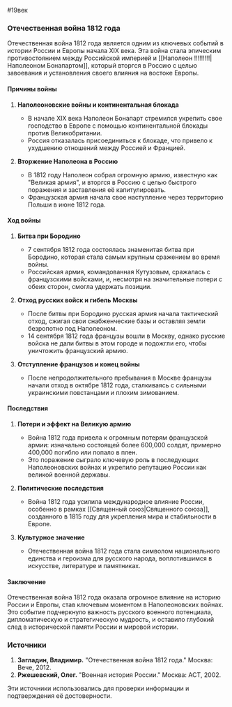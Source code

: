 #19век 
### Отечественная война 1812 года

Отечественная война 1812 года является одним из ключевых событий в истории России и Европы начала XIX века. Эта война стала эпическим противостоянием между Российской империей и [[Наполеон !!!!!!!!!|Наполеоном Бонапартом]], который вторгся в Россию с целью завоевания и установления своего влияния на востоке Европы.

#### Причины войны

1. **Наполеоновские войны и континентальная блокада**
   - В начале XIX века Наполеон Бонапарт стремился укрепить свое господство в Европе с помощью континентальной блокады против Великобритании.
   - Россия отказалась присоединиться к блокаде, что привело к ухудшению отношений между Россией и Францией.

2. **Вторжение Наполеона в Россию**
   - В 1812 году Наполеон собрал огромную армию, известную как "Великая армия", и вторгся в Россию с целью быстрого поражения и заставления её капитулировать.
   - Французская армия начала свое наступление через территорию Польши в июне 1812 года.

#### Ход войны

1. **Битва при Бородино**
   - 7 сентября 1812 года состоялась знаменитая битва при Бородино, которая стала самым крупным сражением во время войны.
   - Российская армия, командованная Кутузовым, сражалась с французскими войсками, и, несмотря на значительные потери с обеих сторон, смогла удержать позиции.

2. **Отход русских войск и гибель Москвы**
   - После битвы при Бородино русская армия начала тактический отход, сжигая свои снабженческие базы и оставляя земли безропотно под Наполеоном.
   - 14 сентября 1812 года французы вошли в Москву, однако русские войска не дали битвы в этом городе и подожгли его, чтобы уничтожить французский армию.

3. **Отступление французов и конец войны**
   - После непродолжительного пребывания в Москве французы начали отход в октябре 1812 года, сталкиваясь с сильными украинскими повстанцами и плохим зимованием.

#### Последствия

1. **Потери и эффект на Великую армию**
   - Война 1812 года привела к огромным потерям французской армии: изначально состоящей более 600,000 солдат, примерно 400,000 погибло или попало в плен.
   - Это поражение сыграло ключевую роль в последующих Наполеоновских войнах и укрепило репутацию России как великой военной державы.

2. **Политические последствия**
   - Война 1812 года усилила международное влияние России, особенно в рамках [[Священный союз|Священного союза]], созданного в 1815 году для укрепления мира и стабильности в Европе.

3. **Культурное значение**
   - Отечественная война 1812 года стала символом национального единства и героизма для русского народа, воплотившимся в искусстве, литературе и памятниках.

#### Заключение

Отечественная война 1812 года оказала огромное влияние на историю России и Европы, став ключевым моментом в Наполеоновских войнах. Это событие подчеркнуло важность русского военного потенциала, дипломатическую и стратегическую мудрость, и оставило глубокий след в исторической памяти России и мировой истории.

### Источники

1. **Загладин, Владимир.** "Отечественная война 1812 года." Москва: Вече, 2012.
2. **Ржешевский, Олег.** "Военная история России." Москва: АСТ, 2002.

Эти источники использовались для проверки информации и подтверждения её достоверности.